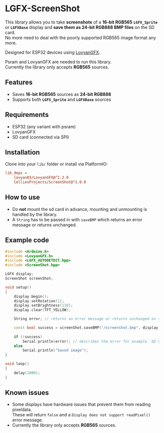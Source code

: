 # LGFX-ScreenShot

This library allows you to take **screenshots** of a **16-bit RGB565** **`LGFX_Sprite`** or **`LGFXBase`** display and **save them as 24-bit RGB888 BMP files** on the SD card.  
No more need to deal with the poorly supported RGB565 image format any more.

Designed for ESP32 devices using [LovyanGFX](https://github.com/lovyan03/LovyanGFX).

Psram and LovyanGFX are needed to run this library.  
Currently the library only accepts **RGB565** sources.

## Features

-  Saves **16-bit RGB565** sources as **24-bit RGB888**
-  Supports both **`LGFX_Sprite`** and **`LGFXBase`** sources

## Requirements

-  ESP32 (any variant with psram)
-  LovyanGFX
-  SD card (connected via SPI)

## Installation

Clone into your `lib/` folder or install via PlatformIO:

```ini
lib_deps =
    lovyan03/LovyanGFX@^1.2.0
    CelliesProjects/ScreenShot@^1.0.0
```

## How to use

-  Do **not** mount the sd card in advance, mounting and unmounting is handled by the library.  
-  A `String` has to be passed in with `saveBMP` which returns an error message or returns unchanged.  

## Example code

```c++
#include <Arduino.h>
#include <LovyanGFX.h>
#include <LGFX_AUTODETECT.hpp>
#include <ScreenShot.hpp>

LGFX display;
ScreenShot screenShot;

void setup()
{
    display.begin();
    display.setRotation(1);
    display.setBrightness(110);
    display.clear(TFT_YELLOW);

    String error; // returns an error message or returns unchanged on success

    const bool success = screenShot.saveBMP("/screenshot.bmp", display, error);
    
    if (!success)
        Serial.println(error); // describes the error for example `SD Card mount or file open failed`
    else
        Serial.println("Saved image");
}

void loop()
{
    delay(1000);
}

```

## Known issues

-  Some displays have hardware issues that prevent them from reading pixeldata.  
These will return `false` and a `Display does not support readPixel()` error message.  
-  Currently the library only accepts **RGB565** sources.

